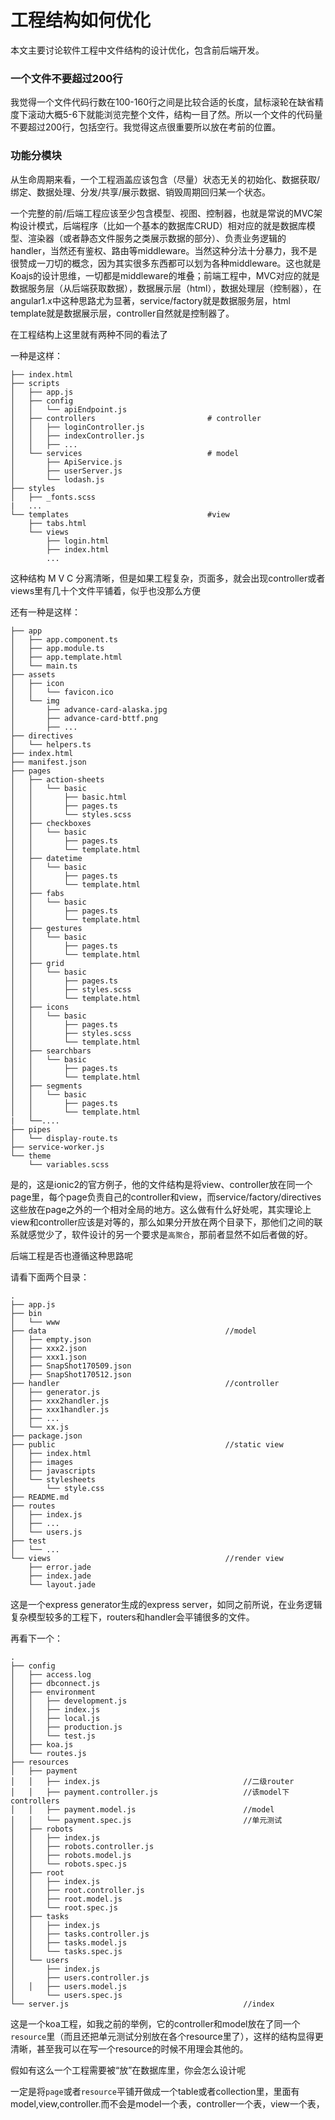 # 工程结构如何优化

本文主要讨论软件工程中文件结构的设计优化，包含前后端开发。

### 一个文件不要超过200行

我觉得一个文件代码行数在100-160行之间是比较合适的长度，鼠标滚轮在缺省精度下滚动大概5-6下就能浏览完整个文件，结构一目了然。所以一个文件的代码量不要超过200行，包括空行。我觉得这点很重要所以放在考前的位置。

### 功能分模块

从生命周期来看，一个工程涵盖应该包含（尽量）状态无关的初始化、数据获取/绑定、数据处理、分发/共享/展示数据、销毁周期回归某一个状态。

一个完整的前/后端工程应该至少包含模型、视图、控制器，也就是常说的MVC架构设计模式，后端程序（比如一个基本的数据库CRUD）相对应的就是数据库模型、渲染器（或者静态文件服务之类展示数据的部分）、负责业务逻辑的handler，当然还有鉴权、路由等middleware。当然这种分法十分暴力，我不是很赞成一刀切的概念，因为其实很多东西都可以划为各种middleware。这也就是Koajs的设计思维，一切都是middleware的堆叠；前端工程中，MVC对应的就是数据服务层（从后端获取数据），数据展示层（html），数据处理层（控制器），在angular1.x中这种思路尤为显著，service/factory就是数据服务层，html template就是数据展示层，controller自然就是控制器了。

在工程结构上这里就有两种不同的看法了

一种是这样：
```
├── index.html
├── scripts
│   ├── app.js
│   ├── config
│   │   └── apiEndpoint.js
│   ├── controllers                         # controller
│   │   ├── loginController.js
│   │   ├── indexController.js
│   │   ├── ...
│   └── services                            # model
│       ├── ApiService.js
│       ├── userServer.js
│       └── lodash.js
├── styles
│   ├── _fonts.scss
|   ...
└── templates                               #view
    ├── tabs.html
    └── views
        ├── login.html
        ├── index.html
        ...
```
这种结构 M V C 分离清晰，但是如果工程复杂，页面多，就会出现controller或者views里有几十个文件平铺着，似乎也没那么方便

还有一种是这样：
```
├── app
│   ├── app.component.ts
│   ├── app.module.ts
│   ├── app.template.html
│   └── main.ts
├── assets
│   ├── icon
│   │   └── favicon.ico
│   └── img
│       ├── advance-card-alaska.jpg
│       ├── advance-card-bttf.png
│       ├── ...
├── directives
│   └── helpers.ts
├── index.html
├── manifest.json
├── pages
│   ├── action-sheets
│   │   └── basic
│   │       ├── basic.html
│   │       ├── pages.ts
│   │       └── styles.scss
│   ├── checkboxes
│   │   └── basic
│   │       ├── pages.ts
│   │       └── template.html
│   ├── datetime
│   │   └── basic
│   │       ├── pages.ts
│   │       └── template.html
│   ├── fabs
│   │   └── basic
│   │       ├── pages.ts
│   │       └── template.html
│   ├── gestures
│   │   └── basic
│   │       ├── pages.ts
│   │       └── template.html
│   ├── grid
│   │   └── basic
│   │       ├── pages.ts
│   │       ├── styles.scss
│   │       └── template.html
│   ├── icons
│   │   └── basic
│   │       ├── pages.ts
│   │       ├── styles.scss
│   │       └── template.html
│   ├── searchbars
│   │   └── basic
│   │       ├── pages.ts
│   │       └── template.html
│   ├── segments
│   │   └── basic
│   │       ├── pages.ts
│   │       └── template.html
|   └──....
├── pipes
│   └── display-route.ts
├── service-worker.js
└── theme
    └── variables.scss

```
是的，这是ionic2的官方例子，他的文件结构是将view、controller放在同一个page里，每个page负责自己的controller和view，而service/factory/directives这些放在page之外的一个相对全局的地方。这么做有什么好处呢，其实理论上view和controller应该是对等的，那么如果分开放在两个目录下，那他们之间的联系就感觉少了，软件设计的另一个要求是`高聚合`，那前者显然不如后者做的好。

后端工程是否也遵循这种思路呢

请看下面两个目录：
```
.
├── app.js
├── bin
│   └── www
├── data                                        //model
│   ├── empty.json
│   ├── xxx2.json
│   ├── xxx1.json
│   ├── SnapShot170509.json
│   ├── SnapShot170512.json
├── handler                                     //controller
│   ├── generator.js    
│   ├── xxx2handler.js
│   ├── xxx1handler.js
│   ├── ...
│   └── xx.js
├── package.json
├── public                                      //static view
│   ├── index.html
│   ├── images
│   ├── javascripts
│   └── stylesheets
│       └── style.css
├── README.md
├── routes
│   ├── index.js
│   ├── ...
│   └── users.js
├── test
│   └── ...
└── views                                       //render view
    ├── error.jade
    ├── index.jade
    └── layout.jade

```
这是一个express generator生成的express server，如同之前所说，在业务逻辑复杂模型较多的工程下，routers和handler会平铺很多的文件。

再看下一个：
```
.
├── config
│   ├── access.log
│   ├── dbconnect.js
│   ├── environment
│   │   ├── development.js
│   │   ├── index.js
│   │   ├── local.js
│   │   ├── production.js
│   │   └── test.js
│   ├── koa.js
│   └── routes.js
├── resources
│   ├── payment
│   │   ├── index.js                                //二级router
│   │   ├── payment.controller.js                   //该model下controllers
│   │   ├── payment.model.js                        //model
│   │   └── payment.spec.js                         //单元测试
│   ├── robots
│   │   ├── index.js
│   │   ├── robots.controller.js
│   │   ├── robots.model.js
│   │   └── robots.spec.js
│   ├── root
│   │   ├── index.js
│   │   ├── root.controller.js
│   │   ├── root.model.js
│   │   └── root.spec.js
│   ├── tasks
│   │   ├── index.js
│   │   ├── tasks.controller.js
│   │   ├── tasks.model.js
│   │   └── tasks.spec.js
│   └── users
│       ├── index.js
│       ├── users.controller.js
│   │   ├── users.model.js
│       └── users.spec.js
└── server.js                                       //index

```
这是一个koa工程，如我之前的举例，它的controller和model放在了同一个`resource`里（而且还把单元测试分别放在各个resource里了），这样的结构显得更清晰，甚至我可以在写一个resource的时候不用理会其他的。


假如有这么一个工程需要被“放”在数据库里，你会怎么设计呢

一定是将`page`或者`resource`平铺开做成一个table或者collection里，里面有model,view,controller.而不会是model一个表，controller一个表，view一个表，